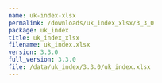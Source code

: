 ```yaml
---
name: uk-index-xlsx
permalink: /downloads/uk_index_xlsx/3_3_0
package: uk_index
title: uk_index_xlsx
filename: uk_index.xlsx
version: 3.3.0
full_version: 3.3.0
file: /data/uk_index/3.3.0/uk_index.xlsx
---
```

